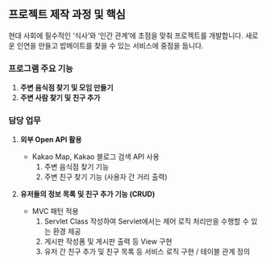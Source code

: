 ## 프로젝트 제작 과정 및 핵심

현대 사회에 필수적인 ‘식사’와 ‘인간 관계’에 초점을 맞춰 프로젝트를 개발합니다. 새로운 인연을 만들고 밥메이트를 찾을 수 있는 서비스에 중점을 둡니다.

### 프로그램 주요 기능

1. **주변 음식점 찾기 및 모임 만들기**
2. **주변 사람 찾기 및 친구 추가**

### 담당 업무

1. **외부 Open API 활용**
   - Kakao Map, Kakao 블로그 검색 API 사용
     1. 주변 음식점 찾기 기능
     2. 주변 친구 찾기 기능 (사용자 간 거리 출력)

2. **유저들의 정보 목록 및 친구 추가 기능 (CRUD)**
   - MVC 패턴 적용
     1. Servlet Class 작성하여 Servlet에서는 제어 로직 처리만을 수행할 수 있는 환경 제공
     2. 게시판 작성폼 및 게시판 출력 등 View 구현
     3. 유저 간 친구 추가 및 친구 목록 등 서비스 로직 구현 / 테이블 관계 정의
